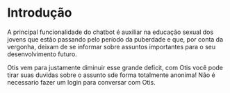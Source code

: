 <h1>Introdução</h1>

<p>A principal funcionalidade do chatbot é auxiliar na educação sexual dos jovens que estão passando pelo período da puberdade e que, por conta da vergonha, deixam de se informar sobre assuntos importantes para o seu desenvolvimento futuro.</p>
<p>Otis vem para justamente diminuir esse grande deficit, com Otis você pode tirar suas duvidas sobre o assunto sde forma totalmente anonima! Não é necessario fazer um login para conversar com Otis.</p>
